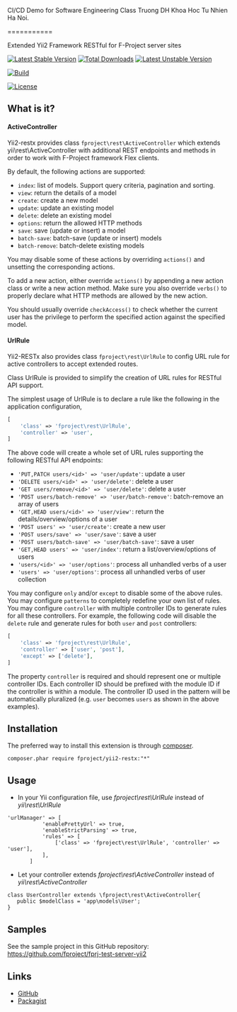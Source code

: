 CI/CD Demo for Software Engineering Class
Truong DH Khoa Hoc Tu Nhien Ha Noi.

===========

Extended Yii2 Framework RESTful for F-Project server sites 

[![Latest Stable Version](https://poser.pugx.org/fproject/yii2-restx/v/stable)](https://packagist.org/packages/fproject/yii2-restx)
[![Total Downloads](https://poser.pugx.org/fproject/yii2-restx/downloads)](https://packagist.org/packages/fproject/yii2-restx)
[![Latest Unstable Version](https://poser.pugx.org/fproject/yii2-restx/v/unstable)](https://packagist.org/packages/fproject/yii2-restx)

[![Build](https://travis-ci.org/nguyenbs/SE-CI-CD-Demo.png?branch=master)](https://travis-ci.org/nguyenbs/SE-CI-CD-Demo)

[![License](https://poser.pugx.org/fproject/yii2-restx/license)](https://packagist.org/packages/fproject/yii2-restx)

What is it?
-----------

#### ActiveController

Yii2-restx provides class `fproject\rest\ActiveController` which extends yii\rest\ActiveController with
additional REST endpoints and methods in order to work with F-Project framework Flex clients.

By default, the following actions are supported:

- `index`: list of models. Support query criteria, pagination and sorting.
- `view`: return the details of a model
- `create`: create a new model
- `update`: update an existing model
- `delete`: delete an existing model
- `options`: return the allowed HTTP methods
- `save`: save (update or insert) a model
- `batch-save`: batch-save (update or insert) models
- `batch-remove`: batch-delete existing models

You may disable some of these actions by overriding `actions()` and unsetting the corresponding actions.

To add a new action, either override `actions()` by appending a new action class or write a new action method.
Make sure you also override `verbs()` to properly declare what HTTP methods are allowed by the new action.

You should usually override `checkAccess()` to check whether the current user has the privilege to perform
the specified action against the specified model.

#### UrlRule

Yii2-RESTx also provides class `fproject\rest\UrlRule` to config URL rule for active controllers to accept extended routes.

Class UrlRule is provided to simplify the creation of URL rules for RESTful API support.

The simplest usage of UrlRule is to declare a rule like the following in the application configuration,

```php
[
    'class' => 'fproject\rest\UrlRule',
    'controller' => 'user',
]
```

The above code will create a whole set of URL rules supporting the following RESTful API endpoints:

- `'PUT,PATCH users/<id>' => 'user/update'`: update a user
- `'DELETE users/<id>' => 'user/delete'`: delete a user
- `'GET users/remove/<id>' => 'user/delete'`: delete a user
- `'POST users/batch-remove' => 'user/batch-remove'`: batch-remove an array of users
- `'GET,HEAD users/<id>' => 'user/view'`: return the details/overview/options of a user
- `'POST users' => 'user/create'`: create a new user
- `'POST users/save' => 'user/save'`: save a user
- `'POST users/batch-save' => 'user/batch-save'`: save a user
- `'GET,HEAD users' => 'user/index'`: return a list/overview/options of users
- `'users/<id>' => 'user/options'`: process all unhandled verbs of a user
- `'users' => 'user/options'`: process all unhandled verbs of user collection

You may configure `only` and/or `except` to disable some of the above rules.
You may configure `patterns` to completely redefine your own list of rules.
You may configure `controller` with multiple controller IDs to generate rules for all these controllers.
For example, the following code will disable the `delete` rule and generate rules for both `user` and `post` controllers:

```php
[
    'class' => 'fproject\rest\UrlRule',
    'controller' => ['user', 'post'],
    'except' => ['delete'],
]
```

The property `controller` is required and should represent one or multiple controller IDs.
Each controller ID should be prefixed with the module ID if the controller is within a module.
The controller ID used in the pattern will be automatically pluralized (e.g. `user` becomes `users`
as shown in the above examples).

Installation
------------

The preferred way to install this extension is through [composer](http://getcomposer.org/download/).

    composer.phar require fproject/yii2-restx:"*"

Usage
-----
- In your Yii configuration file, use _fproject\rest\UrlRule_ instead of _yii\rest\UrlRule_
 ```
 'urlManager' => [
            'enablePrettyUrl' => true,
            'enableStrictParsing' => true,
            'rules' => [
                ['class' => 'fproject\rest\UrlRule', 'controller' => 'user'],
            ],
        ]
 ```

- Let your controller extends _fproject\rest\ActiveController_ instead of _yii\rest\ActiveController_
 ```
 class UserController extends \fproject\rest\ActiveController{
    public $modelClass = 'app\models\User';
 }
 ```

Samples
-----
See the sample project in this GitHub repository: https://github.com/fproject/fprj-test-server-yii2

Links
-----

- [GitHub](https://github.com/fproject/yii2-restx)
- [Packagist](https://packagist.org/packages/fproject/yii2-restx)
